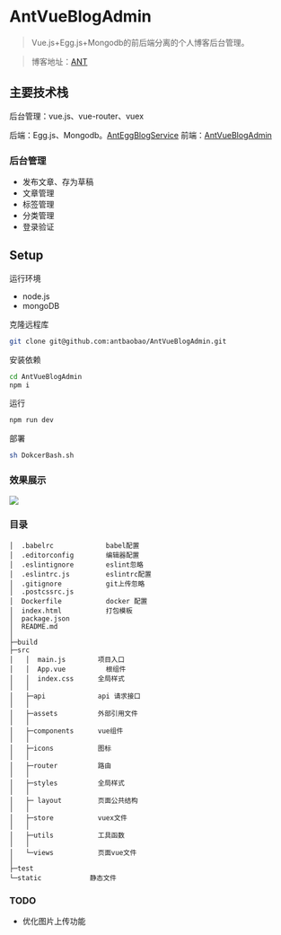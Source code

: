 # AntVueBlogAdmin

> Vue.js+Egg.js+Mongodb的前后端分离的个人博客后台管理。

> 博客地址：[ANT](http://120.77.219.106/#/)


## 主要技术栈
后台管理：vue.js、vue-router、vuex

后端：Egg.js、Mongodb。[AntEggBlogService](https://github.com/antbaobao/AntEggBlogService)
前端：[AntVueBlogAdmin](https://github.com/antbaobao/AntVueBlogAdmin)

### 后台管理
- 发布文章、存为草稿
- 文章管理
- 标签管理
- 分类管理
- 登录验证


## Setup

运行环境
- node.js
- mongoDB

克隆远程库
```bash
git clone git@github.com:antbaobao/AntVueBlogAdmin.git
```
安装依赖
```bash
cd AntVueBlogAdmin
npm i
```
运行

```bash
npm run dev
```
部署

```bash
sh DokcerBash.sh
```
### 效果展示

![](https://user-gold-cdn.xitu.io/2018/12/8/1678d0285a4304cf?w=2878&h=1628&f=png&s=470479)
### 目录
```
│  .babelrc             babel配置
│  .editorconfig        编辑器配置
│  .eslintignore        eslint忽略
│  .eslintrc.js         eslintrc配置
│  .gitignore           git上传忽略
│  .postcssrc.js
│  Dockerfile           docker 配置
│  index.html           打包模板
│  package.json
│  README.md
│
├─build
├─src
│   │  main.js        项目入口
│   │  App.vue          根组件
│   │  index.css      全局样式
│   │
│   ├─api             api 请求接口
│   │
│   ├─assets          外部引用文件
│   │
│   ├─components      vue组件
│   │
│   ├─icons           图标
│   │
│   ├─router          路由
│   │
│   ├─styles          全局样式
│   │
│   ├─ layout         页面公共结构
│   │
│   ├─store           vuex文件
│   │
│   ├─utils           工具函数
│   │
│   └─views           页面vue文件
│
├─test
└─static            静态文件
```


### TODO
- 优化图片上传功能
